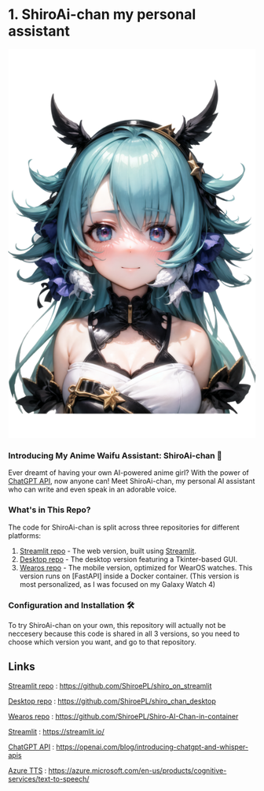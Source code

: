# 1. ShiroAi-chan my personal assistant



![Screenshot](avatar_shiro.png)
### Introducing My Anime Waifu Assistant: ShiroAi-chan 🌸

Ever dreamt of having your own AI-powered anime girl? With the power of [ChatGPT API], now anyone can! Meet ShiroAi-chan, my personal AI assistant who can write and even speak in an adorable voice.

### What's in This Repo?
The code for ShiroAi-chan is split across three repositories for different platforms:
1. [Streamlit repo] - The web version, built using [Streamlit].
2. [Desktop repo] - The desktop version featuring a Tkinter-based GUI.
3. [Wearos repo] - The mobile version, optimized for WearOS watches. This version runs on [FastAPI] inside a Docker container. (This version is most personalized, as I was focused on my Galaxy Watch 4)

### Configuration and Installation 🛠️
To try ShiroAi-chan on your own, this repository will actually not be neccesery because this code is shared in all 3 versions, so you need to choose which version you want, and go to that repository.

## Links 



[Streamlit repo] : https://github.com/ShiroePL/shiro_on_streamlit

[Desktop repo] : https://github.com/ShiroePL/shiro_chan_desktop

[Wearos repo] : https://github.com/ShiroePL/Shiro-AI-Chan-in-container

[Streamlit] : https://streamlit.io/

[ChatGPT API] : https://openai.com/blog/introducing-chatgpt-and-whisper-apis

[Azure TTS] : https://azure.microsoft.com/en-us/products/cognitive-services/text-to-speech/

[ChatGPT API]: https://openai.com/blog/introducing-chatgpt-and-whisper-apis
[Azure TTS]: https://azure.microsoft.com/en-us/products/cognitive-services/text-to-speech/
[Streamlit]: https://streamlit.io/
[Streamlit repo]: https://github.com/ShiroePL/shiro_on_streamlit
[Desktop repo]: https://github.com/ShiroePL/shiro_chan_desktop
[Wearos repo]: https://github.com/ShiroePL/Shiro-AI-Chan-in-container